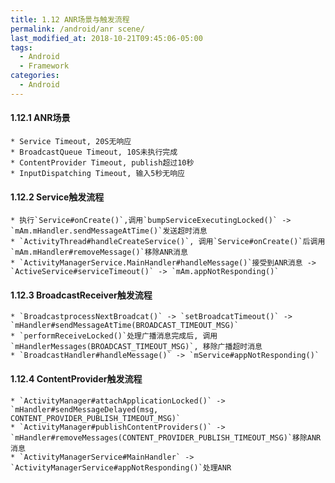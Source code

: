 ```yaml
---
title: 1.12 ANR场景与触发流程
permalink: /android/anr scene/
last_modified_at: 2018-10-21T09:45:06-05:00
tags:
  - Android
  - Framework
categories:
  - Android
---
```


#### 1.12.1 ANR场景
    * Service Timeout, 20S无响应
    * BroadcastQueue Timeout, 10S未执行完成
    * ContentProvider Timeout, publish超过10秒
    * InputDispatching Timeout, 输入5秒无响应

#### 1.12.2 Service触发流程
    * 执行`Service#onCreate()`,调用`bumpServiceExecutingLocked()` -> `mAm.mHandler.sendMessageAtTime()`发送超时消息
    * `ActivityThread#handleCreateService()`, 调用`Service#onCreate()`后调用`mAm.mHandler#removeMessage()`移除ANR消息
    * `ActivityManagerService.MainHandler#handleMessage()`接受到ANR消息 -> `ActiveService#serviceTimeout()` -> `mAm.appNotResponding()`

#### 1.12.3 BroadcastReceiver触发流程
    * `BroadcastprocessNextBroadcat()` -> `setBroadcatTimeout()` -> `mHandler#sendMessageAtTime(BROADCAST_TIMEOUT_MSG)`
    * `performReceiveLocked()`处理广播消息完成后, 调用`mHandlerMessages(BROADCAST_TIMEOUT_MSG)`, 移除广播超时消息
    * `BroadcastHandler#handleMessage()` -> `mService#appNotResponding()`

#### 1.12.4 ContentProvider触发流程
    * `ActivityManager#attachApplicationLocked()` -> `mHandler#sendMessageDelayed(msg, CONTENT_PROVIDER_PUBLISH_TIMEOUT_MSG)`
    * `ActivityManager#publishContentProviders()` -> `mHandler#removeMessages(CONTENT_PROVIDER_PUBLISH_TIMEOUT_MSG)`移除ANR消息
    * `ActivityManagerService#MainHandler` -> `ActivityManagerService#appNotResponding()`处理ANR
